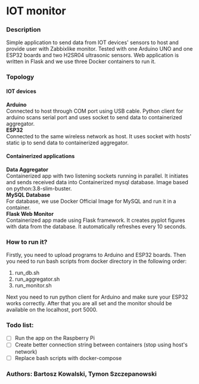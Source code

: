 # IOT monitor
### Description
Simple application to send data from IOT devices' sensors to host and provide user with Zabbixlike monitor. Tested with one Arduino UNO and one ESP32 boards and two H2SR04 ultrasonic sensors. Web application is written in Flask and we use three Docker containers to run it.
### Topology
#### IOT devices
**Arduino** <br/>
Connected to host through COM port using USB cable. Python client for arduino scans serial port and uses socket to send data to containerized  aggregator. <br/>
**ESP32** <br/>
Connected to the same wireless network as host. It uses socket with hosts' static ip to send data to containerized  aggregator.
#### Containerized applications
**Data Aggregator** <br/>
Containerized app with two listening sockets running in parallel. It initiates and sends received data into Containerized mysql database. Image based on python:3.8-slim-buster. <br/>
**MySQL Database** <br/>
For database, we use Docker Official Image for MySQL and run it in a container. <br/>
**Flask Web Monitor** <br/>
Containerized app made using Flask framework. It creates pyplot figures with data from the database. It automatically refreshes every 10 seconds. <br/>
### How to run it?
Firstly, you need to upload programs to Arduino and ESP32 boards. Then you need to run bash scripts from docker directory in the following order:
1. run_db.sh
1. run_aggregator.sh
1. run_monitor.sh

Next you need to run python client for Arduino and make sure your ESP32 works correctly. After that you are all set and the monitor should be available on the localhost, port 5000.
### Todo list:
- [ ] Run the app on the Raspberry Pi
- [ ] Create better connection string between containers (stop using host's network)
- [ ] Replace bash scripts with docker-compose
### Authors: Bartosz Kowalski, Tymon Szczepanowski

